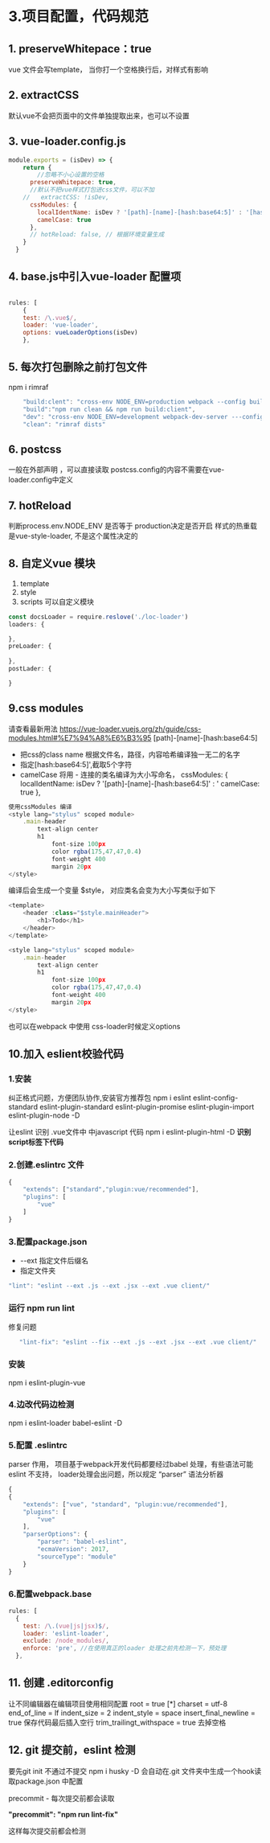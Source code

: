 # 3.项目配置，代码规范

## 1. preserveWhitepace：true

vue 文件会写template， 当你打一个空格换行后，对样式有影响

## 2. extractCSS
默认vue不会把页面中的文件单独提取出来，也可以不设置


## 3. vue-loader.config.js

```javascript
module.exports = (isDev) => {
    return {
        //忽略不小心设置的空格
      preserveWhitepace: true,
      //默认不把vue样式打包进css文件，可以不加
    //   extractCSS: !isDev,
      cssModules: {
        localIdentName: isDev ? '[path]-[name]-[hash:base64:5]' : '[hash:base64:5]',
        camelCase: true
      },
      // hotReload: false, // 根据环境变量生成
    }
  }
```

## 4. base.js中引入vue-loader 配置项
```javascript

rules: [
    {
    test: /\.vue$/,
    loader: 'vue-loader',
    options: vueLoaderOptions(isDev)
    },
```

## 5. 每次打包删除之前打包文件
npm i rimraf
```javascript
    "build:clent": "cross-env NODE_ENV=production webpack --config build/webpack.config.client.js",
    "build":"npm run clean && npm run build:client",
    "dev": "cross-env NODE_ENV=development webpack-dev-server ---config build/webpack.config.client.js",
    "clean": "rimraf dists"
```

## 6. postcss
一般在外部声明 ，可以直接读取 postcss.config的内容不需要在vue-loader.config中定义

## 7. hotReload 
   判断process.env.NODE_ENV 是否等于 production决定是否开启
样式的热重载是vue-style-loader, 不是这个属性决定的

## 8. 自定义vue 模块
1. template
2. style
3. scripts
可以自定义模块
```javascript
const docsLoader = require.reslove('./loc-loader')
loaders: {

},
preLoader: {
  
},
postLader: {

}
```

## 9.css modules
请查看最新用法 https://vue-loader.vuejs.org/zh/guide/css-modules.html#%E7%94%A8%E6%B3%95
[path]-[name]-[hash:base64:5]
* 把css的class name 根据文件名，路径，内容哈希编译独一无二的名字
* 指定[hash:base64:5]',截取5个字符
* camelCase 将用 - 连接的类名编译为大小写命名，
cssModules: {
  localIdentName: isDev ? '[path]-[name]-[hash:base64:5]' : '
  camelCase: true
},

```javascript
使用cssModules 编译 
<style lang="stylus" scoped module>
    .main-header
        text-align center
        h1
            font-size 100px
            color rgba(175,47,47,0.4)
            font-weight 400
            margin 20px
</style>

```
编译后会生成一个变量 $style， 对应类名会变为大小写类似于如下
```javascript
<template>
    <header :class="$style.mainHeader">
        <h1>Todo</h1>
    </header>
</template>

<style lang="stylus" scoped module>
    .main-header
        text-align center
        h1
            font-size 100px
            color rgba(175,47,47,0.4)
            font-weight 400
            margin 20px
</style>

```

也可以在webpack 中使用 css-loader时候定义options


##  10.加入 eslient校验代码

### 1.安装
纠正格式问题，方便团队协作,安装官方推荐包
npm i eslint eslint-config-standard eslint-plugin-standard eslint-plugin-promise eslint-plugin-import eslint-plugin-node -D

让eslint 识别 .vue文件中 中javascript 代码
npm i eslint-plugin-html -D 
**识别script标签下代码** 

### 2.创建.eslintrc 文件
```javascript
{
    "extends": ["standard","plugin:vue/recommended"],
    "plugins": [
        "vue"
    ]
}
```

### 3.配置package.json
* --ext 指定文件后缀名
* 指定文件夹
```javascript
"lint": "eslint --ext .js --ext .jsx --ext .vue client/"
```

### 运行 npm run lint
修复问题
```javascript
   "lint-fix": "eslint --fix --ext .js --ext .jsx --ext .vue client/"
```
### 安装
npm i  eslint-plugin-vue

### 4.边改代码边检测
npm i eslint-loader babel-eslint -D

### 5.配置  .eslintrc
parser 作用， 项目基于webpack开发代码都要经过babel 处理，有些语法可能eslint 不支持，
loader处理会出问题，所以规定 “parser” 语法分析器
```javascript
{
{
    "extends": ["vue", "standard", "plugin:vue/recommended"],
    "plugins": [
        "vue"
    ],
    "parserOptions": {
        "parser": "babel-eslint",
        "ecmaVersion": 2017,
        "sourceType": "module"
    }
}
```

### 6.配置webpack.base

```javascript
rules: [
  {
    test: /\.(vue|js|jsx)$/,
    loader: 'eslint-loader',
    exclude: /node_modules/,
    enforce: 'pre', //在使用真正的loader 处理之前先检测一下，预处理
  },
```

## 11. 创建 .editorconfig
让不同编辑器在编辑项目使用相同配置
root = true
[*]
charset = utf-8
end_of_line = lf
indent_size = 2
indent_style = space
insert_final_newline = true  保存代码最后插入空行
trim_trailingt_withspace = true  去掉空格

## 12. git 提交前，eslint 检测
要先git init
不通过不提交
npm i husky -D
会自动在.git 文件夹中生成一个hook读取package.json 中配置

precommit - 每次提交前都会读取

**"precommit": "npm run lint-fix"**

这样每次提交前都会检测
